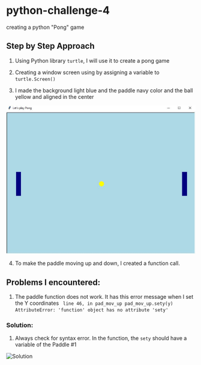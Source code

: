 # python-challenge-4
creating a python "Pong" game 

## Step by Step Approach

1. Using Python library `turtle`, I will use it to create a pong game

2. Creating a window screen using by assigning a variable to `turtle.Screen()`

3. I made the background light blue and the paddle navy color and the ball yellow and aligned in the center

![Solution](images/img1.JPG)

4. To make the paddle moving up and down, I created a function call.

##

## Problems I encountered:
1. The paddle function does not work. It has this error message when I set the Y coordinates
` line 46, in pad_mov_up pad_mov_up.sety(y) AttributeError: 'function' object has no attribute 'sety'`

### Solution: 
1. Always check for syntax error. In the function, the `sety` should have a variable of the Paddle #1

![Solution](images/)